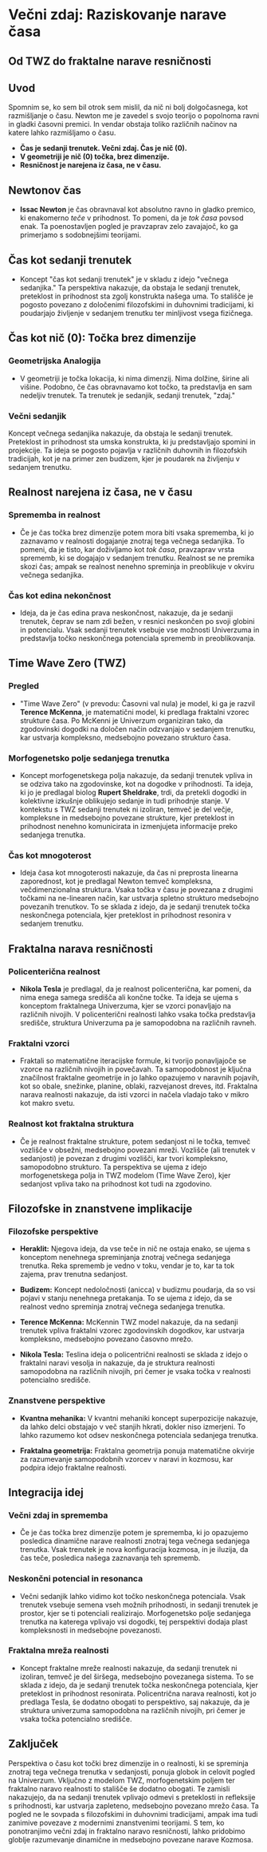 
# Večni zdaj: Raziskovanje narave časa
## Od TWZ do fraktalne narave resničnosti

## Uvod

Spomnim se, ko sem bil otrok sem mislil, da nič ni bolj dolgočasnega, kot razmišljanje o času. Newton me je zavedel s svojo teorijo o popolnoma ravni in gladki časovni premici. In vendar obstaja toliko različnih načinov na katere lahko razmišljamo o času.

- **Čas je sedanji trenutek. Večni zdaj. Čas je nič (0).**
- **V geometriji je nič (0) točka, brez dimenzije.**
- **Resničnost je narejena iz časa, ne v času.**

## Newtonov čas

- **Issac Newton** je čas obravnaval kot absolutno ravno in gladko premico, ki enakomerno _teče_ v prihodnost. To pomeni, da je _tok časa_ povsod enak. Ta poenostavljen pogled je pravzaprav zelo zavajajoč, ko ga primerjamo s sodobnejšimi teorijami.

## Čas kot sedanji trenutek

- Koncept "čas kot sedanji trenutek" je v skladu z idejo "večnega sedanjika." Ta perspektiva nakazuje, da obstaja le sedanji trenutek, preteklost in prihodnost sta zgolj konstrukta našega uma. To stališče je pogosto povezano z določenimi filozofskimi in duhovnimi tradicijami, ki poudarjajo življenje v sedanjem trenutku ter minljivost vsega fizičnega.

## Čas kot nič (0): Točka brez dimenzije

### Geometrijska Analogija

- V geometriji je točka lokacija, ki nima dimenzij. Nima dolžine, širine ali višine. Podobno, če čas obravnavamo kot točko, ta predstavlja en sam nedeljiv trenutek. Ta trenutek je sedanjik, sedanji trenutek, "zdaj."

### Večni sedanjik

Koncept večnega sedanjika nakazuje, da obstaja le sedanji trenutek. Preteklost in prihodnost sta umska konstrukta, ki ju predstavljajo spomini in projekcije. Ta ideja se pogosto pojavlja v različnih duhovnih in filozofskih tradicijah, kot je na primer zen budizem, kjer je poudarek na življenju v sedanjem trenutku.

## Realnost narejena iz časa, ne v času

### Sprememba in realnost

- Če je čas točka brez dimenzije potem mora biti vsaka sprememba, ki jo zaznavamo v realnosti dogajanje znotraj tega večnega sedanjika. To pomeni, da je tisto, kar doživljamo kot _tok časa_, pravzaprav vrsta sprememb, ki se dogajajo v sedanjem trenutku. Realnost se ne premika skozi čas; ampak se realnost nenehno spreminja in preoblikuje v okviru večnega sedanjika.

### Čas kot edina nekončnost

- Ideja, da je čas edina prava neskončnost, nakazuje, da je sedanji trenutek, čeprav se nam zdi bežen, v resnici neskončen po svoji globini in potencialu. Vsak sedanji trenutek vsebuje vse možnosti Univerzuma in predstavlja točko neskončnega potenciala sprememb in preoblikovanja.

## Time Wave Zero (TWZ)

### Pregled

- "Time Wave Zero" (v prevodu: Časovni val nula) je model, ki ga je razvil **Terence McKenna**, je matematični model, ki predlaga fraktalni vzorec strukture časa. Po McKenni je Univerzum organiziran tako, da zgodovinski dogodki na določen način odzvanjajo v sedanjem trenutku, kar ustvarja kompleksno, medsebojno povezano strukturo časa.

### Morfogenetsko polje sedanjega trenutka

- Koncept morfogenetskega polja nakazuje, da sedanji trenutek vpliva in se odziva tako na zgodovinske, kot na dogodke v prihodnosti. Ta ideja, ki jo je predlagal biolog **Rupert Sheldrake**, trdi, da pretekli dogodki in kolektivne izkušnje oblikujejo sedanje in tudi prihodnje stanje. V kontekstu s TWZ sedanji trenutek ni izoliran, temveč je del večje, kompleksne in medsebojno povezane strukture, kjer preteklost in prihodnost nenehno komunicirata in izmenjujeta informacije preko sedanjega trenutka.

### Čas kot mnogoterost

- Ideja časa kot mnogoterosti nakazuje, da čas ni preprosta linearna zaporednost, kot je predlagal Newton temveč kompleksna, večdimenzionalna struktura. Vsaka točka v času je povezana z drugimi točkami na ne-linearen način, kar ustvarja spletno strukturo medsebojno povezanih trenutkov. To se sklada z idejo, da je sedanji trenutek točka neskončnega potenciala, kjer preteklost in prihodnost resonira v sedanjem trenutku.

## Fraktalna narava resničnosti

### Policenterična realnost

- **Nikola Tesla** je predlagal, da je realnost policenterična, kar pomeni, da nima enega samega središča ali končne točke. Ta ideja se ujema s konceptom fraktalnega Univerzuma, kjer se vzorci ponavljajo na različnih nivojih. V policenterični realnosti lahko vsaka točka predstavlja središče, struktura Univerzuma pa je samopodobna na različnih ravneh.

### Fraktalni vzorci

- Fraktali so matematične iteracijske formule, ki tvorijo ponavljajoče se vzorce na različnih nivojih in povečavah. Ta samopodobnost je ključna značilnost fraktalne geometrije in jo lahko opazujemo v naravnih pojavih, kot so obale, snežinke, planine, oblaki, razvejanost dreves, itd. Fraktalna narava realnosti nakazuje, da isti vzorci in načela vladajo tako v mikro kot makro svetu.

### Realnost kot fraktalna struktura

- Če je realnost fraktalne strukture, potem sedanjost ni le točka, temveč vozlišče v obsežni, medsebojno povezani mreži. Vozlišče (ali trenutek v sedanjosti) je povezan z drugimi vozlišči, kar tvori kompleksno, samopodobno strukturo. Ta perspektiva se ujema z idejo morfogenetskega polja in TWZ modelom (Time Wave Zero), kjer sedanjost vpliva tako na prihodnost kot tudi na zgodovino.

## Filozofske in znanstvene implikacije

### Filozofske perspektive

- **Heraklit:** Njegova ideja, da vse teče in nič ne ostaja enako, se ujema s konceptom nenehnega spreminjanja znotraj večnega sedanjega trenutka. Reka sprememb je vedno v toku, vendar je to, kar ta tok zajema, prav trenutna sedanjost.

- **Budizem:** Koncept nedoločnosti (anicca) v budizmu poudarja, da so vsi pojavi v stanju nenehnega pretakanja. To se ujema z idejo, da se realnost vedno spreminja znotraj večnega sedanjega trenutka.

- **Terence McKenna:** McKennin TWZ model nakazuje, da na sedanji trenutek vpliva fraktalni vzorec zgodovinskih dogodkov, kar ustvarja kompleksno, medsebojno povezano časovno mrežo.

- **Nikola Tesla:** Teslina ideja o policentrični realnosti se sklada z idejo o fraktalni naravi vesolja in nakazuje, da je struktura realnosti samopodobna na različnih nivojih, pri čemer je vsaka točka v realnosti potencialno središče.

### Znanstvene perspektive

- **Kvantna mehanika:** V kvantni mehaniki koncept superpozicije nakazuje, da lahko delci obstajajo v več stanjih hkrati, dokler niso izmerjeni. To lahko razumemo kot odsev neskončnega potenciala sedanjega trenutka.

- **Fraktalna geometrija:** Fraktalna geometrija ponuja matematične okvirje za razumevanje samopodobnih vzorcev v naravi in kozmosu, kar podpira idejo fraktalne realnosti.

## Integracija idej

### Večni zdaj in sprememba

- Če je čas točka brez dimenzije potem je sprememba, ki jo opazujemo posledica dinamične narave realnosti znotraj tega večnega sedanjega trenutka. Vsak trenutek je nova konfiguracija kozmosa, in je iluzija, da čas teče, posledica našega zaznavanja teh sprememb.

### Neskončni potencial in resonanca

- Večni sedanjik lahko vidimo kot točko neskončnega potenciala. Vsak trenutek vsebuje semena vseh možnih prihodnosti, in sedanji trenutek je prostor, kjer se ti potenciali realizirajo. Morfogenetsko polje sedanjega trenutka na katerega vplivajo vsi dogodki, tej perspektivi dodaja plast kompleksnosti in medsebojne povezanosti.

### Fraktalna mreža realnosti

- Koncept fraktalne mreže realnosti nakazuje, da sedanji trenutek ni izoliran, temveč je del širšega, medsebojno povezanega sistema. To se sklada z idejo, da je sedanji trenutek točka neskončnega potenciala, kjer preteklost in prihodnost resonirata. Policentrična narava realnosti, kot jo predlaga Tesla, še dodatno obogati to perspektivo, saj nakazuje, da je struktura univerzuma samopodobna na različnih nivojih, pri čemer je vsaka točka potencialno središče.

## Zaključek

Perspektiva o času kot točki brez dimenzije in o realnosti, ki se spreminja znotraj tega večnega trenutka v sedanjosti, ponuja globok in celovit pogled na Univerzum. Vključno z modelom TWZ, morfogenetskim poljem ter fraktalno naravo realnosti to stališče še dodatno obogati. Te zamisli nakazujejo, da na sedanji trenutek vplivajo odmevi s preteklosti in refleksije s prihodnosti, kar ustvarja zapleteno, medsebojno povezano mrežo časa. Ta pogled ne le sovpada s filozofskimi in duhovnimi tradicijami, ampak ima tudi zanimive povezave z modernimi znanstvenimi teorijami. S tem, ko ponotranjimo večni zdaj in fraktalno naravo resničnosti, lahko pridobimo globlje razumevanje dinamične in medsebojno povezane narave Kozmosa.


